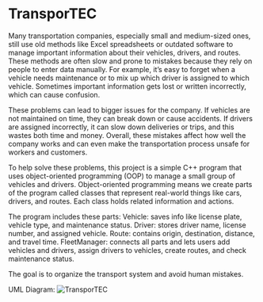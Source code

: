 # TransporTEC

Many transportation companies, especially small and medium-sized ones, still use old methods like Excel spreadsheets or outdated software to manage important information about their vehicles, drivers, and routes. These methods are often slow and prone to mistakes because they rely on people to enter data manually. For example, it’s easy to forget when a vehicle needs maintenance or to mix up which driver is assigned to which vehicle. Sometimes important information gets lost or written incorrectly, which can cause confusion.

These problems can lead to bigger issues for the company. If vehicles are not maintained on time, they can break down or cause accidents. If drivers are assigned incorrectly, it can slow down deliveries or trips, and this wastes both time and money. Overall, these mistakes affect how well the company works and can even make the transportation process unsafe for workers and customers.

To help solve these problems, this project is a simple C++ program that uses object-oriented programming (OOP) to manage a small group of vehicles and drivers. Object-oriented programming means we create parts of the program called classes that represent real-world things like cars, drivers, and routes. Each class holds related information and actions.

The program includes these parts:
Vehicle: saves info like license plate, vehicle type, and maintenance status.
Driver: stores driver name, license number, and assigned vehicle.
Route: contains origin, destination, distance, and travel time.
FleetManager: connects all parts and lets users add vehicles and drivers, assign drivers to vehicles, create routes, and check maintenance status.

The goal is to organize the transport system and avoid human mistakes.


UML Diagram:
![TransporTEC](https://github.com/user-attachments/assets/4eba6795-fb38-4cbd-8673-0ba73b10d3f8)
